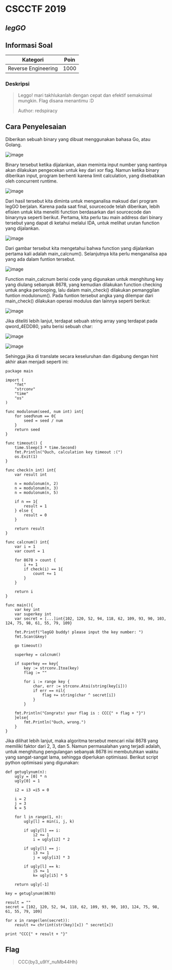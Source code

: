 # CSCCTF 2019
## _legGO_

## Informasi Soal
| Kategori | Poin |
| -------- | ---- |
| Reverse Engineering | 1000 |
### Deskripsi
> Leggo! mari takhlukanlah dengan cepat dan efektif semaksimal mungkin. Flag disana menantimu :D
>
> Author: redspiracy

## Cara Penyelesaian
Diberikan sebuah binary yang dibuat menggunakan bahasa Go, atau Golang.

![image](https://raw.githubusercontent.com/redspiracy/write-ups/master/cscctf2019/final/legGO/Screenshot/1.jpg)

Binary tersebut ketika dijalankan, akan meminta input number yang nantinya akan dilakukan pengecekan untuk key dari xor flag.
Namun ketika binary diberikan input, program berhenti karena limit calculation, yang disebabkan oleh concurrent runtime.

![image](https://raw.githubusercontent.com/redspiracy/write-ups/master/cscctf2019/final/legGO/Screenshot/2.jpg)

Dari hasil tersebut kita diminta untuk menganalisa maksud dari program legGO berjalan. Karena pada saat final, sourcecode telah diberikan, lebih efisien untuk kita meneliti function berdasarkan dari sourcecode dan binarynya seperti berikut.
Pertama, kita perlu tau main address dari binary tersebut yang dapat di ketahui melalui IDA, untuk melihat urutan function yang dijalankan.

![image](https://raw.githubusercontent.com/redspiracy/write-ups/master/cscctf2019/final/legGO/Screenshot/3.jpg)

Dari gambar tersebut kita mengetahui bahwa function yang dijalankan pertama kali adalah main_calcnum(). Selanjutnya kita perlu menganalisa apa yang ada dalam funtion tersebut.

![image](https://raw.githubusercontent.com/redspiracy/write-ups/master/cscctf2019/final/legGO/Screenshot/4.jpg)

Function main_calcnum berisi code yang digunakan untuk menghitung key yang diulang sebanyak 8678, yang kemudian dilakukan function checking untuk angka perlooping, lalu dalam main_check() dilakukan pemanggilan funtion modulonum(). 
Pada funtion tersebut angka yang dilempar dari main_check() dilakukan operasi modulus dan lainnya seperti berikut:

![image](https://raw.githubusercontent.com/redspiracy/write-ups/master/cscctf2019/final/legGO/Screenshot/6.jpg)

Jika diteliti lebih lanjut, terdapat sebuah string array yang terdapat pada qword_4EDD80, yaitu berisi sebuah char:

![image](https://raw.githubusercontent.com/redspiracy/write-ups/master/cscctf2019/final/legGO/Screenshot/7.jpg)

![image](https://raw.githubusercontent.com/redspiracy/write-ups/master/cscctf2019/final/legGO/Screenshot/8.jpg)

Sehingga jika di translate secara keseluruhan dan digabung dengan hint akhir akan menjadi seperti ini:
```
package main

import (
	"fmt"
	"strconv"
	"time"
	"os"
)

func modulonum(seed, num int) int{
	for seed%num == 0{
		seed = seed / num
	}
	return seed
}

func timeout() {
	time.Sleep(3 * time.Second)
	fmt.Println("Ouch, calculation key timeout :(")
	os.Exit(1)
}

func check(n int) int{
	var result int

	n = modulonum(n, 2)
	n = modulonum(n, 3)
	n = modulonum(n, 5)

	if n == 1{
		result = 1
	} else {
		result = 0
	}

	return result
}

func calcnum() int{
	var i = 1
	var count = 1
	
    for 8678 > count {
        i += 1
        if check(i) == 1{
			count += 1
		}
	}

    return i 
}

func main(){
	var key int
	var superkey int
	var secret = [...]int{102, 120, 52, 94, 118, 62, 109, 93, 90, 103, 124, 75, 98, 61, 55, 79, 109}
	
	fmt.Printf("legGO buddy! please input the key number: ")
	fmt.Scan(&key)

	go timeout()

	superkey = calcnum()

	if superkey == key{
		key := strconv.Itoa(key)	
		flag := ""

		for i := range key {
			char, err := strconv.Atoi(string(key[i]))
			if err == nil{
				flag += string(char ^ secret[i])
			} 
		}

	fmt.Println("Congrats! your flag is : CCC{" + flag + "}")
	}else{
		fmt.Println("Ouch, wrong.")
	}
}
```

Jika dilihat lebih lanjut, maka algoritma tersebut mencari nilai 8678 yang memiliki faktor dari 2, 3, dan 5. Namun permasalahan yang terjadi adalah, untuk menghitung pengulangan sebanyak 8678 ini membutuhkan waktu yang sangat-sangat lama, sehingga diperlukan optimisasi.
Berikut script python optimisasi yang digunakan:
```
def getuglynum(n): 
    ugly = [0] * n
    ugly[0] = 1
  
    i2 = i3 =i5 = 0
  
    i = 2
    j = 3
    k = 5
  
    for l in range(1, n): 
        ugly[l] = min(i, j, k) 
  
        if ugly[l] == i: 
            i2 += 1
            i = ugly[i2] * 2
  
        if ugly[l] == j: 
            i3 += 1
            j = ugly[i3] * 3
  
        if ugly[l] == k:  
            i5 += 1
            k= ugly[i5] * 5
  
    return ugly[-1] 

key = getuglynum(8678)

result = ""
secret = [102, 120, 52, 94, 118, 62, 109, 93, 90, 103, 124, 75, 98, 61, 55, 79, 109]

for x in range(len(secret)):
    result += chr(int(str(key)[x]) ^ secret[x])
    
print "CCC{" + result + "}"
```

## Flag
> CCC{by3_u9lY_nuMb44Hh}
